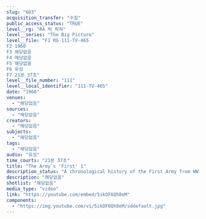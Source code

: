 ```yaml
---
slug: "683"
acquisition_transfer: "수집"
public_access_status: "TRUE"
level__rg: "R4 빅 픽쳐"
level__series: "The Big Picture"
level__file: "F1 RG 111-TV-465
F2 1960
F3 해당없음
F4 해당없음
F5 해당없음
F6 유성
F7 21분 37초"
level__file_number: "111"
level__local_identifier: "111-TV-465"
date: "1960"
venues: 
  - "해당없음"
sources: 
  - "해당없음"
creators: 
  - "해당없음"
subjects: 
  - "해당없음"
tags: 
  - "해당없음"
audio: "유성"
time_courts: "21분 37초"
title: "The Army`s 'First' 1"
description_status: "A chronological history of the First Army from WW1 under general Pershing to 1960. Seen in the film are Sgt Alvin York, General Douglas MacArthur, and aviation ace Eddie Rickenbacker."
description: "해당없음"
shotlist: "해당없음"
media_type: "video"
link: "https://youtube.com/embed/5ikOF6Qh8eM"
components: 
  - "https://img.youtube.com/vi/5ikOF6Qh8eM/sddefault.jpg"
---
```

